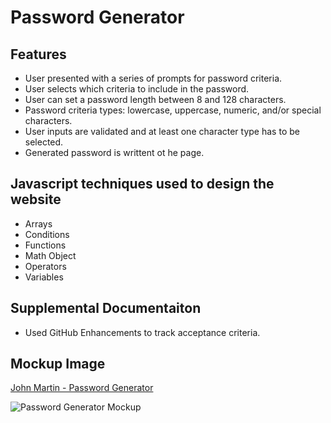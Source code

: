 # Password Generator
## Features
- User presented with a series of prompts for password criteria.
- User selects which criteria to include in the password. 
- User can set a password length between 8 and 128 characters.
- Password criteria types: lowercase, uppercase, numeric, and/or special characters.
- User inputs are validated and at least one character type has to be selected.
- Generated password is writtent ot he page. 

## Javascript techniques used to design the website
- Arrays
- Conditions
- Functions
- Math Object
- Operators
- Variables

## Supplemental Documentaiton
- Used GitHub Enhancements to track acceptance criteria.

## Mockup Image

[John Martin - Password Generator](https://gemsjohn.github.io/password-generator/)

![Password Generator Mockup](https://github.com/gemsjohn/password-generator/blob/main/Develop/mockup/password-generator-mockup.png)
